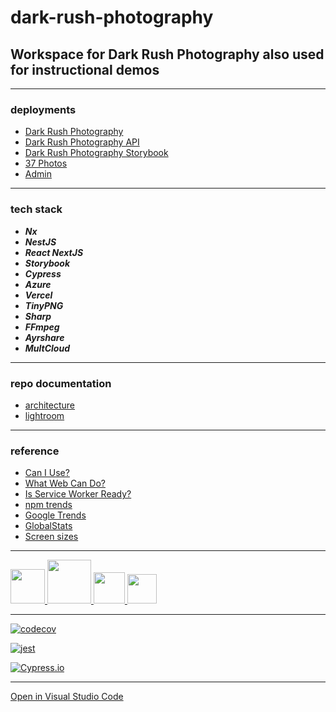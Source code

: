 # dark-rush-photography

## Workspace for Dark Rush Photography also used for instructional demos

---

### deployments

- [Dark Rush Photography](https://dark-rush-photography.vercel.app/)
- [Dark Rush Photography API](https://darkrushphoto.azurewebsites.net/api)
- [Dark Rush Photography Storybook](https://darkrushphoto.azurewebsites.net/storybook)
- [37 Photos](https://37-photos.vercel.app/)
- [Admin](https://dark-rush-photography-admin.vercel.app/)

---

### tech stack

- **_Nx_**
- **_NestJS_**
- **_React NextJS_**
- **_Storybook_**
- **_Cypress_**
- **_Azure_**
- **_Vercel_**
- **_TinyPNG_**
- **_Sharp_**
- **_FFmpeg_**
- **_Ayrshare_**
- **_MultCloud_**

---

### repo documentation

- [architecture](/tools/markdown/architecture.md)
- [lightroom](/tools/markdown/lightroom.md)

---

### reference

- [Can I Use?](https://caniuse.com/)
- [What Web Can Do?](https://whatwebcando.today/)
- [Is Service Worker Ready?](https://jakearchibald.github.io/isserviceworkerready/)
- [npm trends](https://www.npmtrends.com/)
- [Google Trends](https://trends.google.com/)
- [GlobalStats](https://gs.statcounter.com/)
- [Screen sizes](https://screensiz.es)

---

<!-- markdownlint-disable -->

<div>
   <a href="https://nx.dev/">
      <img src="https://raw.githubusercontent.com/nrwl/nx/master/images/nx-logo.png" width="55">
   </a>
   <a href="https://reactjs.org/">
      <img src="https://upload.wikimedia.org/wikipedia/commons/thumb/a/a7/React-icon.svg/800px-React-icon.svg.png" width="70">
   </a>
   <a href="https://nestjs.com/">
      <img src="https://docs.nestjs.com/assets/logo-small.svg" width="50">
   </a>
   <a href="https://storybook.js.org/">
      <img src="https://pbs.twimg.com/profile_images/1100804485616566273/sOct-Txm_400x400.png" width="47">
   </a>
</div>

<!-- markdownlint-restore -->

---

[![codecov](https://codecov.io/gh/milanpollock/dark-rush-photography/branch/master/graph/badge.svg?token=ZRB6I3XJII)](https://codecov.io/gh/milanpollock/dark-rush-photography)

[![jest](https://img.shields.io/badge/tested_with-jest-99424f.svg)](https://img.shields.io/badge/tested_with-jest-99424f.svg)

[![Cypress.io](https://img.shields.io/badge/tested%20with-Cypress-04C38E.svg)](https://www.cypress.io/)

---

[Open in Visual Studio Code](https://open.vscode.dev/milanpollock/dark-rush-photography)
